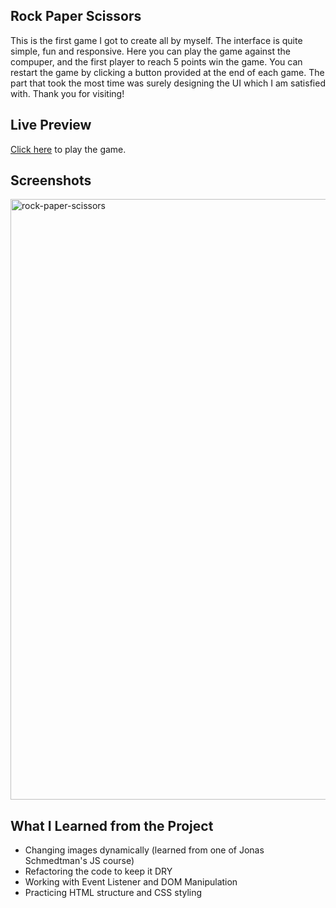 ## Rock Paper Scissors

This is the first game I got to create all by myself. The interface is quite simple, fun and responsive. Here you can play the game against the compuper, and the first player to reach 5 points win the game. You can restart the game by clicking a button provided at the end of each game. The part that took the most time was surely designing the UI which I am satisfied with. Thank you for visiting! 


## Live Preview
[Click here](https://itsnoey.github.io/rock-paper-scissors/) to play the game. 

## Screenshots
<img width="961" alt="rock-paper-scissors" src="https://user-images.githubusercontent.com/77329731/215486318-357b0462-e05a-4c5e-92f8-1b8fa2eea0bb.png">

## What I Learned from the Project
- Changing images dynamically (learned from one of Jonas Schmedtman's JS course)
- Refactoring the code to keep it DRY
- Working with Event Listener and DOM Manipulation
- Practicing HTML structure and CSS styling
